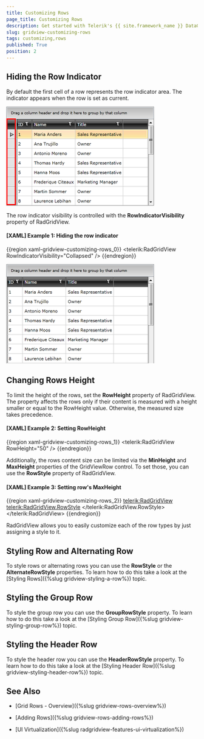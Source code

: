 ```yaml
---
title: Customizing Rows
page_title: Customizing Rows
description: Get started with Telerik's {{ site.framework_name }} DataGrid and learn how to easily customize each of the row types by just assigning a style to it. 
slug: gridview-customizing-rows
tags: customizing,rows
published: True
position: 2
---
```


## Hiding the Row Indicator

By default the first cell of a row represents the row indicator area. The indicator appears when the row is set as current.

![Telerik {{ site.framework_name }} DataGrid CustomizingRows 1](images/RadGridView_CustomizingRows_1.png)

The row indicator visibility is controlled with the __RowIndicatorVisibility__ property of RadGridView.

#### __[XAML] Example 1: Hiding the row indicator__  
{{region xaml-gridview-customizing-rows_0}}
	<telerik:RadGridView RowIndicatorVisibility="Collapsed" />
{{endregion}}

![Telerik {{ site.framework_name }} DataGrid CustomizingRows 2](images/RadGridView_CustomizingRows_2.png)

## Changing Rows Height

To limit the height of the rows, set the __RowHeight__ property of RadGridView. The property affects the rows only if their content is measured with a height smaller or equal to the RowHeight value. Otherwise, the measured size takes precedence.

#### __[XAML] Example 2: Setting RowHeight__  
{{region xaml-gridview-customizing-rows_1}}
	<telerik:RadGridView RowHeight="50" />
{{endregion}}

Additionally, the rows content size can be limited via the __MinHeight__ and __MaxHeight__ properties of the GridViewRow control. To set those, you can use the __RowStyle__ property of RadGridView.

#### __[XAML] Example 3: Setting row's MaxHeight__  
{{region xaml-gridview-customizing-rows_2}}
	<telerik:RadGridView>
		<telerik:RadGridView.RowStyle>
			<!-- If you use NoXaml dlls set the BasedOn property of the Style: BasedOn="{StaticResource GridViewRowStyle}" -->
			<Style TargetType="telerik:GridViewRow">
				<Setter Property="MaxHeight" Value="36" />
			</Style>
		</telerik:RadGridView.RowStyle>
	</telerik:RadGridView>
{{endregion}}

RadGridView allows you to easily customize each of the row types by just assigning a style to it. 

## Styling Row and Alternating Row

To style rows or alternating rows you can use the __RowStyle__ or the __AlternateRowStyle__ properties. To learn how to do this take a look at the [Styling Rows]({%slug gridview-styling-a-row%}) topic.

## Styling the Group Row

To style the group row you can use the __GroupRowStyle__ property. To learn how to do this take a look at the [Styling Group Row]({%slug gridview-styling-group-row%}) topic.

## Styling the Header Row

To style the header row you can use the __HeaderRowStyle__ property. To learn how to do this take a look at the [Styling Header Row]({%slug gridview-styling-header-row%}) topic.

## See Also

 * [Grid Rows - Overview]({%slug gridview-rows-overview%})

 * [Adding Rows]({%slug gridview-rows-adding-rows%})
 
 * [UI Virtualization]({%slug radgridview-features-ui-virtualization%})
